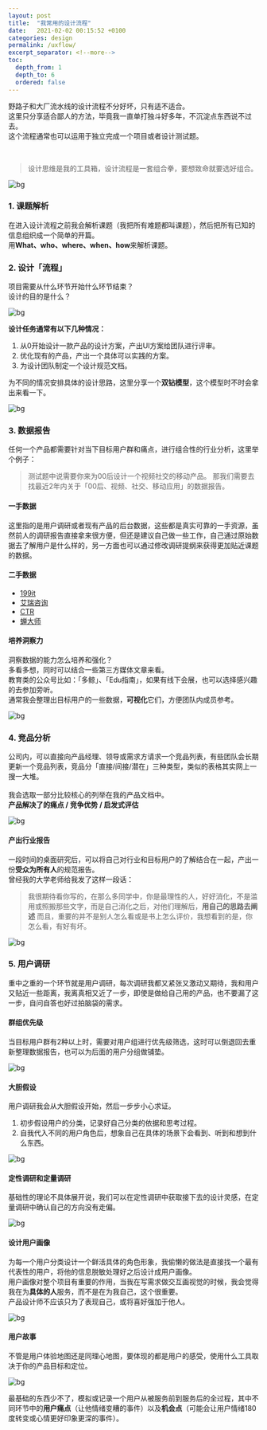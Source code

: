 ```yaml
---
layout: post
title:  "我常用的设计流程"
date:   2021-02-02 00:15:52 +0100
categories: design
permalink: /uxflow/
excerpt_separator: <!--more-->
toc:
  depth_from: 1
  depth_to: 6
  ordered: false
---
```



野路子和大厂流水线的设计流程不分好坏，只有适不适合。<br>
这里只分享适合鄙人的方法，毕竟我一直单打独斗好多年，不沉淀点东西说不过去。<br>
这个流程通常也可以运用于独立完成一个项目或者设计测试题。
<!--more-->
<br>

> 设计思维是我的工具箱，设计流程是一套组合拳，要想致命就要选好组合。



![bg](https://blog.dosth.cool/assets/img/1_1.png)



### 1. 课题解析

在进入设计流程之前我会解析课题（我把所有难题都叫课题），然后把所有已知的信息组织成一个简单的开篇。<br>
用**What、who、where、when、how**来解析课题。<br>

### 2. 设计「流程」

项目需要从什么环节开始什么环节结束？<br>设计的目的是什么？

![bg](https://blog.dosth.cool/assets/img/1_2.png)

**设计任务通常有以下几种情况：**

1. 从0开始设计一款产品的设计方案，产出UI方案给团队进行评审。
2. 优化现有的产品，产出一个具体可以实践的方案。
3. 为设计团队制定一个设计规范文档。

为不同的情况安排具体的设计思路，这里分享一个**双钻模型**，这个模型时不时会拿出来看一下。

![bg](https://blog.dosth.cool/assets/img/1_3.png)



### 3. 数据报告

任何一个产品都需要针对当下目标用户群和痛点，进行组合性的行业分析，这里举个例子：
> 测试题中说需要你来为00后设计一个视频社交的移动产品。
那我们需要去找最近2年内关于「00后、视频、社交、移动应用」的数据报告。

#### 一手数据

这里指的是用户调研或者现有产品的后台数据，这些都是真实可靠的一手资源，虽然前人的调研报告直接拿来很方便，但还是建议自己做一些工作，自己通过原始数据去了解用户是什么样的，另一方面也可以通过修改调研提纲来获得更加贴近课题的数据。

#### 二手数据

- [199it](http://www.199it.com)
- [艾瑞咨询](https://www.iresearch.com.cn)
- [CTR](http://www.ctrchina.cn)
- [蝉大师](https://www.chandashi.com)

#### 培养洞察力

洞察数据的能力怎么培养和强化？<br>
多看多想，同时可以结合一些第三方媒体文章来看。<br>
教育类的公众号比如：「多鲸」、「Edu指南」，如果有线下会展，也可以选择感兴趣的去参加旁听。<br>
通常我会整理出目标用户的一些数据，**可视化**它们，方便团队内成员参考。

![bg](https://blog.dosth.cool/assets/img/1_4.png)

### 4. 竞品分析

公司内，可以直接向产品经理、领导或需求方请求一个竞品列表，有些团队会长期更新一个竞品列表，竞品分「直接/间接/潜在」三种类型，类似的表格其实网上一搜一大堆。<br><br>
我会选取一部分比较核心的列举在我的产品文档中。<br>
**产品解决了的痛点 / 竞争优势 / 启发式评估**

![bg](https://blog.dosth.cool/assets/img/1_5.png)

#### 产出行业报告

一段时间的桌面研究后，可以将自己对行业和目标用户的了解结合在一起，产出一份**受众为所有人**的规范报告。<br>
曾经我的大学老师给我发了这样一段话：<br>

> 我很期待看你写的，在那么多同学中，你是最理性的人，好好消化，不是滥用或照搬那些文字，而是自己消化之后，对他们理解后，**用自己的思路去阐述**
> 而且，重要的并不是别人怎么看或是书上怎么评价，我想看到的是，你怎么看，有好有坏。

![bg](https://blog.dosth.cool/assets/img/1_6.png)

### 5. 用户调研

重中之重的一个环节就是用户调研，每次调研我都又紧张又激动又期待，我和用户又贴近一些距离，我离真相又近了一步，即使是做给自己用的产品，也不要漏了这一步，自问自答也好过拍脑袋的需求。

#### 群组优先级

当目标用户群有2种以上时，需要对用户组进行优先级筛选，这时可以倒退回去重新整理数据报告，也可以为后面的用户分组做铺垫。

![bg](https://blog.dosth.cool/assets/img/1_9.png)

#### 大胆假设

用户调研我会从大胆假设开始，然后一步步小心求证。

1. 初步假设用户的分类，记录好自己分类的依据和思考过程。
2. 自我代入不同的用户角色后，想象自己在具体的场景下会看到、听到和想到什么东西。

![bg](https://blog.dosth.cool/assets/img/1_7.png)

#### 定性调研和定量调研

基础性的理论不具体展开说，我们可以在定性调研中获取接下去的设计灵感，在定量调研中确认自己的方向没有走偏。

![bg](https://blog.dosth.cool/assets/img/1_8.png)

#### 设计用户画像

为每一个用户分类设计一个鲜活具体的角色形象，我偷懒的做法是直接找一个最有代表性的用户，将他的信息脱敏处理好之后设计成用户画像。<br>
用户画像对整个项目有重要的作用，当我在写需求做交互画视觉的时候，我会觉得我在为**具体的人**服务，而不是在为我自己，这个很重要。<br>
产品设计师不应该只为了表现自己，或将喜好强加于他人。<br>

![bg](https://blog.dosth.cool/assets/img/1_10.png)

#### 用户故事

不管是用户体验地图还是同理心地图，要体现的都是用户的感受，使用什么工具取决于你的产品目标和定位。<br>

![bg](https://blog.dosth.cool/assets/img/1_11.png)

最基础的东西少不了，模拟或记录一个用户从被服务前到服务后的全过程，其中不同环节中的**用户痛点**（让他情绪变糟的事件）以及**机会点**（可能会让用户情绪180度转变或心情更好印象更深的事件）。

